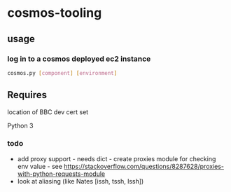 # cosmos-tooling

## usage

### log in to a cosmos deployed ec2 instance

```bash
cosmos.py [component] [environment]
```

## Requires

location of BBC dev cert set

Python 3

### todo

* add proxy support - needs dict - create proxies module for checking env value - see https://stackoverflow.com/questions/8287628/proxies-with-python-requests-module
* look at aliasing (like Nates [issh, tssh, lssh])